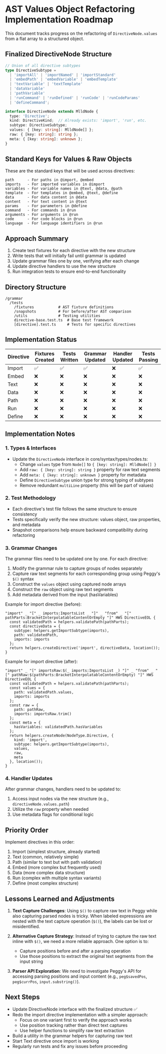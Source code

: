 # AST Values Object Refactoring Implementation Roadmap

This document tracks progress on the refactoring of `DirectiveNode.values` from a flat array to a structured object.

## Finalized DirectiveNode Structure

```typescript
// Union of all directive subtypes 
type DirectiveSubtype = 
  | 'importAll' | 'importNamed' | 'importStandard'
  | 'embedPath' | 'embedVariable' | 'embedTemplate'
  | 'textVariable' | 'textTemplate'
  | 'dataVariable'
  | 'pathVariable'
  | 'runCommand' | 'runDefined' | 'runCode' | 'runCodeParams'
  | 'defineCommand';

interface DirectiveNode extends MlldNode {
  type: 'Directive';
  kind: DirectiveKind;  // Already exists: 'import', 'run', etc.
  subtype: DirectiveSubtype;
  values: { [key: string]: MlldNode[] };
  raw: { [key: string]: string };
  meta: { [key: string]: unknown };
}
```

## Standard Keys for Values & Raw Objects

These are the standard keys that will be used across directives:

```
path      - For paths in @import, @embed
imports   - For imported variables in @import
variables - For variable names in @text, @data, @path
template  - For templates in @embed, @text, @define
data      - For data content in @data
content   - For text content in @text
params    - For parameters in @define
command   - For commands in @run
arguments - For arguments in @run
code      - For code blocks in @run
language  - For language identifiers in @run
```

## Approach Summary

1. Create test fixtures for each directive with the new structure
2. Write tests that will initially fail until grammar is updated
3. Update grammar files one by one, verifying after each change 
4. Update directive handlers to use the new structure
5. Run integration tests to ensure end-to-end functionality

## Directory Structure

```
/grammar
  /tests
    /fixtures           # AST fixture definitions 
    /snapshots          # For before/after AST comparison
    /utils              # Testing utilities
    directive-base.test.ts  # Base test framework
    [directive].test.ts     # Tests for specific directives
```

## Implementation Status

| Directive | Fixtures Created | Tests Written | Grammar Updated | Handler Updated | Tests Passing |
|-----------|------------------|---------------|----------------|----------------|--------------|
| Import    | ✅               | ✅            | ✅             | ❌             | ✅           |
| Embed     | ❌               | ❌            | ❌             | ❌             | ❌           |
| Text      | ❌               | ❌            | ❌             | ❌             | ❌           |
| Data      | ❌               | ❌            | ❌             | ❌             | ❌           |
| Path      | ❌               | ❌            | ❌             | ❌             | ❌           |
| Run       | ❌               | ❌            | ❌             | ❌             | ❌           |
| Define    | ❌               | ❌            | ❌             | ❌             | ❌           |

## Implementation Notes

### 1. Types & Interfaces

- Update the `DirectiveNode` interface in core/syntax/types/nodes.ts:
  - Change `values` type from `Node[]` to `{ [key: string]: MlldNode[] }`
  - Add `raw: { [key: string]: string }` property for raw text segments
  - Add `meta: { [key: string]: unknown }` property for metadata
  - Define `DirectiveSubtype` union type for strong typing of subtypes
  - Remove redundant `multiLine` property (this will be part of values)

### 2. Test Methodology

- Each directive's test file follows the same structure to ensure consistency
- Tests specifically verify the new structure: values object, raw properties, and metadata
- Snapshot comparisons help ensure backward compatibility during refactoring

### 3. Grammar Changes

The grammar files need to be updated one by one. For each directive:

1. Modify the grammar rule to capture groups of nodes separately
2. Capture raw text segments for each corresponding group using Peggy's `$()` syntax
3. Construct the `values` object using captured node arrays
4. Construct the `raw` object using raw text segments
5. Add metadata derived from the input (hasVariables)

Example for import directive (before):
```peggy
"import" _ "[" _ imports:ImportsList _ "]" _ "from" _ "[" pathParts:BracketInterpolatableContentOrEmpty "]" HWS DirectiveEOL {
  const validatedPath = helpers.validatePath(pathParts);
  const directiveData = {
    subtype: helpers.getImportSubtype(imports),
    path: validatedPath,
    imports: imports
  };
  return helpers.createDirective('import', directiveData, location());
}
```

Example for import directive (after):
```peggy
"import" _ "[" importsRaw:$(_ imports:ImportsList _) "]" _ "from" _ "[" pathRaw:$(pathParts:BracketInterpolatableContentOrEmpty) "]" HWS DirectiveEOL {
  const validatedPath = helpers.validatePath(pathParts);
  const values = {
    path: validatedPath.values,
    imports: imports
  };
  const raw = {
    path: pathRaw,
    imports: importsRaw.trim()
  };
  const meta = {
    hasVariables: validatedPath.hasVariables
  };
  return helpers.createNode(NodeType.Directive, {
    kind: 'import',
    subtype: helpers.getImportSubtype(imports),
    values,
    raw,
    meta
  }, location());
}
```

### 4. Handler Updates

After grammar changes, handlers need to be updated to:

1. Access input nodes via the new structure (e.g., `directiveNode.values.path`)
2. Utilize the `raw` property when needed
3. Use metadata flags for conditional logic

## Priority Order

Implement directives in this order:

1. Import (simplest structure, already started)
2. Text (common, relatively simple)
3. Path (similar to text but with path validation)
4. Embed (more complex but frequently used)
5. Data (more complex data structure)
6. Run (complex with multiple syntax variants)
7. Define (most complex structure)

## Lessons Learned and Adjustments

1. **Text Capture Challenges**: Using `$()` to capture raw text in Peggy while also capturing parsed nodes is tricky. When labeled expressions are nested with the text capture operation (`$()`), the labels can be lost or misidentified.

2. **Alternative Capture Strategy**: Instead of trying to capture the raw text inline with `$()`, we need a more reliable approach. One option is to:
   - Capture positions before and after a parsing operation
   - Use those positions to extract the original text segments from the input string

3. **Parser API Exploration**: We need to investigate Peggy's API for accessing parsing positions and input content (e.g., `peg$savedPos`, `peg$currPos`, `input.substring()`).

## Next Steps

- Update DirectiveNode interface with the finalized structure ✅
- Redo the import directive implementation with a simpler approach:
  - Focus on one variant first to verify the approach works
  - Use position tracking rather than direct text captures
  - Use helper functions to simplify raw text extraction
- Build a utility in the grammar helpers for capturing raw text
- Start Text directive once import is working
- Regularly run tests and fix any issues before proceeding